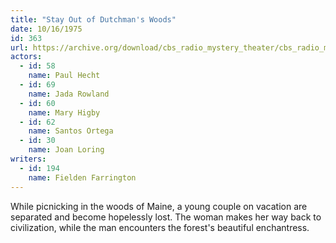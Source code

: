 ```yaml
---
title: "Stay Out of Dutchman's Woods"
date: 10/16/1975
id: 363
url: https://archive.org/download/cbs_radio_mystery_theater/cbs_radio_mystery_theater-0351-0400.zip/cbs_radio_mystery_theater-0351-0400%2Fcbsrmt_0363_stay_out_of_dutchmans_woods.mp3
actors:  
  - id: 58
    name: Paul Hecht  
  - id: 69
    name: Jada Rowland  
  - id: 60
    name: Mary Higby  
  - id: 62
    name: Santos Ortega  
  - id: 30
    name: Joan Loring
writers:  
  - id: 194
    name: Fielden Farrington
---
```

While picnicking in the woods of Maine, a young couple on vacation are separated and become hopelessly lost. The woman makes her way back to civilization, while the man encounters the forest's beautiful enchantress.